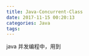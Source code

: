 ```yaml
---
title: Java-Concurrent-Class
date: 2017-11-15 00:20:13
categories: Java
tags:
---
```


java 并发编程中，用到
